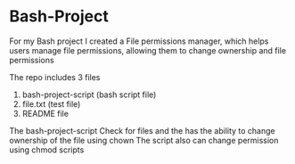 # Bash-Project

For my Bash project I created a File permissions manager, which helps users manage file permissions, allowing them to change ownership and file permissions

The repo includes 3 files 
1. bash-project-script (bash script file)
2. file.txt (test file)
3. README file

The bash-project-script
Check for files and the has the ability to change ownership of the file using chown
The script also can change permission using chmod scripts
